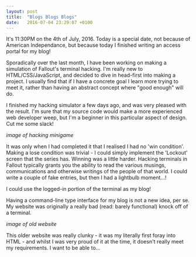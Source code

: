 ```yaml
---
layout: post
title:  "Blogs Blogs Blogs"
date:   2016-07-04 23:29:07 +0100
---
```

It's 11:30PM on the 4th of July, 2016.
Today is a special date, not because of American Independance, but because today I finished writing an access portal for my blog!

Sporadically over the last month, I have been working on making a simulation of Fallout's terminal hacking.
I'm really new to HTML/CSS/JavaScript, and decided to dive in head-first into making a project.
I usually find that if I have a concrete goal I learn more trying to meet it, rather than having an abstract concept where "good enough" will do.

I finished my hacking simulator a few days ago, and was very pleased with the result.
I'm sure that my source code would make a more experienced web developer weep, but I'm a beginner in this particular aspect of design. Cut me some slack!

*image of hacking minigame*

It was only when I had completed it that I realised I had no 'win condition'.
Making a lose condition was trivial - I could simply implement the 'Lockout' screen that the series has. 
Winning was a little harder. 
Hacking terminals in Fallout typically grants you the ability to read the various musings, communications and otherwise writings of the people of that world.
I could write a couple of fake entries, but then I had a lightbulb moment...!

I could use the logged-in portion of the terminal as my blog! 

Having a command-line type interface for my blog is not a new idea, per se.
My website was originally a really bad (read: barely functional) knock off of a terminal.

*image of old website*

This older website was really clunky - it was my literally first foray into HTML - and whilst I was very proud of it at the time, it doesn't really meet my requirements.
I want to be able to...
